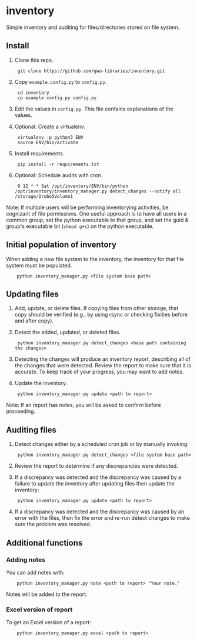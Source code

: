 # inventory
Simple inventory and auditing for files/directories stored on file system.

## Install
1. Clone this repo.

        git clone https://github.com/gwu-libraries/inventory.git

2. Copy `example.config.py` to `config.py`.

        cd inventory
        cp example.config.py config.py
        
3. Edit the values in `config.py`. This file contains explanations of the values.
4. Optional: Create a virtualenv.

        virtualenv -p python3 ENV
        source ENV/bin/activate

5. Install requirements.

        pip install -r requirements.txt
        
6. Optional: Schedule audits with cron.

        0 12 * * Sat /opt/inventory/ENV/bin/python /opt/inventory/inventory_manager.py detect_changes --notify all /storage/Drobo5Volume1

Note: If multiple users will be performing inventorying activities, be cognizant of file permissions. One useful approach is to have all users in a common group, set the python executable to that group, and set the guid & group's executable bit (`chmod g+s`) on the python executable.
        
## Initial population of inventory
When adding a new file system to the inventory, the inventory for that file system must be populated.

        python inventory_manager.py <file system base path>
        
## Updating files
1. Add, update, or delete files. If copying files from other storage, that copy should be verified (e.g., by using rsync or checking fixities before and after copy).
2. Detect the added, updated, or deleted files.

        python inventory_manager.py detect_changes <base path containing the changes>
        
3. Detecting the changes will produce an inventory report, describing all of the changes that were detected. Review the report to make sure that it is accurate. To keep track of your progress, you may want to add notes.
4. Update the inventory.

        python inventory_manager.py update <path to report>
        
Note: If an report has notes, you will be asked to confirm before proceeding.
        
## Auditing files
1. Detect changes either by a scheduled cron job or by manually invoking:

        python inventory_manager.py detect_changes <file system base path>
        
2. Review the report to determine if any discrepancies were detected.
3. If a discrepancy was detected and the discrepancy was caused by a failure to update the inventory after updating files then update the inventory:

        python inventory_manager.py update <path to report>
        
4. If a discrepancy was detected and the discrepancy was caused by an error with the files, then fix the error and re-run detect changes to make sure the problem was resolved.

## Additional functions
### Adding notes
You can add notes with:

        python inventory_manager.py note <path to report> "Your note."
        
Notes will be added to the report.

### Excel version of report
To get an Excel version of a report:

        python inventory_manager.py excel <path to report>
